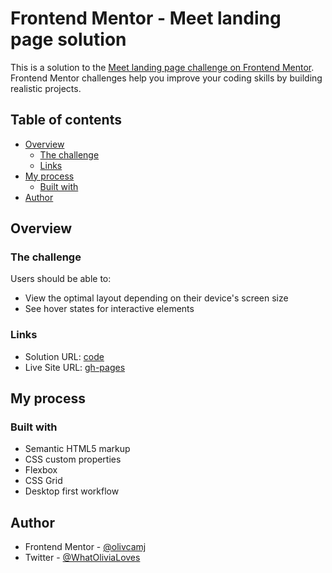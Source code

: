 # Frontend Mentor - Meet landing page solution

This is a solution to the [Meet landing page challenge on Frontend Mentor](https://www.frontendmentor.io/challenges/meet-landing-page-rbTDS6OUR). Frontend Mentor challenges help you improve your coding skills by building realistic projects. 

## Table of contents

- [Overview](#overview)
  - [The challenge](#the-challenge)
  - [Links](#links)
- [My process](#my-process)
  - [Built with](#built-with)
- [Author](#author)

## Overview

### The challenge

Users should be able to:

- View the optimal layout depending on their device's screen size
- See hover states for interactive elements

### Links

- Solution URL: [code](https://github.com/olivcamj/landing-page)
- Live Site URL: [gh-pages](hhttps://github.com/olivcamj/landing-page)

## My process

### Built with

- Semantic HTML5 markup
- CSS custom properties
- Flexbox
- CSS Grid
- Desktop first workflow


## Author

- Frontend Mentor - [@olivcamj](https://www.frontendmentor.io/profile/olivcamj)
- Twitter - [@WhatOliviaLoves](https://www.twitter.com/WhatOliviaLoves)
